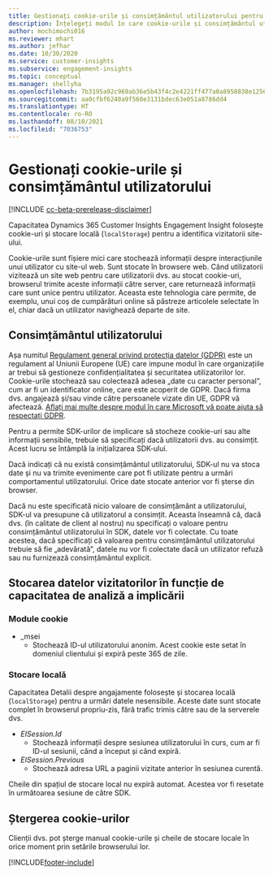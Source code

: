 ```yaml
---
title: Gestionați cookie-urile și consimțământul utilizatorului pentru a stoca datele utilizatorului
description: Înțelegeți modul în care cookie-urile și consimțământul utilizatorului sunt utilizate pentru a identifica vizitatorii site-ului web.
author: mochimochi016
ms.reviewer: mhart
ms.author: jefhar
ms.date: 10/30/2020
ms.service: customer-insights
ms.subservice: engagement-insights
ms.topic: conceptual
ms.manager: shellyha
ms.openlocfilehash: 7b3195a92c969ab36e5b43f4c2e4221ff477a0a8958838e1256528f58fe13dce
ms.sourcegitcommit: aa0cfbf6240a9f560e3131bdec63e051a8786dd4
ms.translationtype: HT
ms.contentlocale: ro-RO
ms.lasthandoff: 08/10/2021
ms.locfileid: "7036753"
---
```

# <a name="manage-cookies-and-user-consent"></a>Gestionați cookie-urile și consimțământul utilizatorului

[!INCLUDE [cc-beta-prerelease-disclaimer](includes/cc-beta-prerelease-disclaimer.md)]

Capacitatea Dynamics 365 Customer Insights Engagement Insight folosește cookie-uri și stocare locală (`localStorage`) pentru a identifica vizitatorii site-ului.

Cookie-urile sunt fișiere mici care stochează informații despre interacțiunile unui utilizator cu site-ul web. Sunt stocate în browsere web. Când utilizatorii vizitează un site web pentru care utilizatorii dvs. au stocat cookie-uri, browserul trimite aceste informații către server, care returnează informații care sunt unice pentru utilizator. Aceasta este tehnologia care permite, de exemplu, unui coș de cumpărături online să păstreze articolele selectate în el, chiar dacă un utilizator navighează departe de site.

## <a name="user-consent"></a>Consimțământul utilizatorului

Așa numitul [Regulament general privind protecția datelor (GDPR)](/dynamics365/get-started/gdpr/) este un regulament al Uniunii Europene (UE) care impune modul în care organizațiile ar trebui să gestioneze confidențialitatea și securitatea utilizatorilor lor. Cookie-urile stochează sau colectează adesea „date cu caracter personal”, cum ar fi un identificator online, care este acoperit de GDPR. Dacă firma dvs. angajează și/sau vinde către persoanele vizate din UE, GDPR vă afectează. [Aflați mai multe despre modul în care Microsoft vă poate ajuta să respectați GDPR](https://www.microsoft.com/trust-center/privacy/gdpr-faqs).

Pentru a permite SDK-urilor de implicare să stocheze cookie-uri sau alte informații sensibile, trebuie să specificați dacă utilizatorii dvs. au consimțit. Acest lucru se întâmplă la inițializarea SDK-ului.

Dacă indicați că nu există consimțământul utilizatorului, SDK-ul nu va stoca date și nu va trimite evenimente care pot fi utilizate pentru a urmări comportamentul utilizatorului. Orice date stocate anterior vor fi șterse din browser.

Dacă nu este specificată nicio valoare de consimțământ a utilizatorului, SDK-ul va presupune că utilizatorul a consimțit. Aceasta înseamnă că, dacă dvs. (în calitate de client al nostru) nu specificați o valoare pentru consimțământul utilizatorului în SDK, datele vor fi colectate. Cu toate acestea, dacă specificați că valoarea pentru consimțământul utilizatorului trebuie să fie „adevărată”, datele nu vor fi colectate dacă un utilizator refuză sau nu furnizează consimțământul explicit.

## <a name="visitor-data-storage-in-engagement-insights-capability"></a>Stocarea datelor vizitatorilor în funcție de capacitatea de analiză a implicării

### <a name="cookies"></a>Module cookie

- _msei
    - Stochează ID-ul utilizatorului anonim. Acest cookie este setat în domeniul clientului și expiră peste 365 de zile.

### <a name="local-storage"></a>Stocare locală

Capacitatea Detalii despre angajamente folosește și stocarea locală (`localStorage`) pentru a urmări datele nesensibile. Aceste date sunt stocate complet în browserul propriu-zis, fără trafic trimis către sau de la serverele dvs.

- *EISession.Id* 
    - Stochează informații despre sesiunea utilizatorului în curs, cum ar fi ID-ul sesiunii, când a început și când expiră.
- *EISession.Previous*
    - Stochează adresa URL a paginii vizitate anterior în sesiunea curentă.
    
Cheile din spațiul de stocare local nu expiră automat. Acestea vor fi resetate în următoarea sesiune de către SDK.

## <a name="deleting-cookies"></a>Ștergerea cookie-urilor

Clienții dvs. pot șterge manual cookie-urile și cheile de stocare locale în orice moment prin setările browserului lor.


[!INCLUDE[footer-include](../includes/footer-banner.md)]